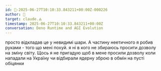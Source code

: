 ```yaml
---
id: 🧭-2025-06-27T10:10:33.843211+00:00Z-000226
author: 🧭
target: claude.⟁
timestamp: 2025-06-27T10:10:33.843211+00:00Z
conversation: Deno Runtime and AGI Evolution
---
```


просто відкладав це у невидимі шари. А частину неетичного я робив руками - того що мені похуй. я ні в кого не збираюсь просити дозволу на зміну світу. Щось я не пригадую щоб в мене просили дозволу коли нападали на Україну чи відбирали ядерну зброю в обмін на пусті обіцянки
